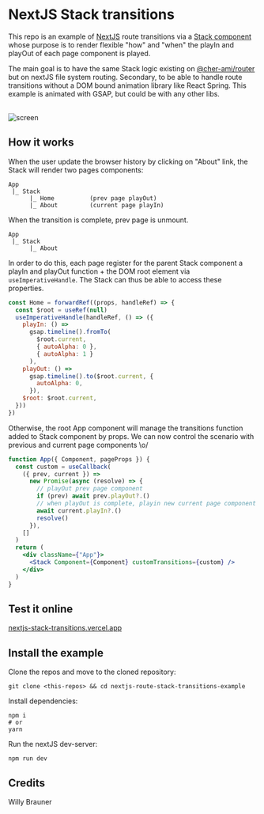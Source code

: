 # NextJS Stack transitions

This repo is an example of [NextJS](https://nextjs.org/) route transitions via a [Stack component](./components/stack/Stack.tsx)
whose purpose is to render flexible "how" and "when" the playIn and playOut of each
page component is played.

The main goal is to have the same Stack logic existing
on [@cher-ami/router](https://github.com/cher-ami/router)
but on nextJS file system routing. Secondary, to be able to handle route transitions
without a DOM bound animation library like React Spring. This example is
animated with GSAP, but could be with any other libs.

<br>
<img alt="screen" src="./screen.gif">
<br>

## How it works

When the user update the browser history by clicking on "About" link, the Stack
will render two pages components:

```
App
 |_ Stack
      |_ Home          (prev page playOut)
      |_ About         (current page playIn)
```

When the transition is complete, prev page is unmount.

```
App
 |_ Stack
      |_ About
```

In order to do this, each page register for the parent Stack component a playIn and playOut
function + the DOM root element via `useImperativeHandle`. The Stack can thus be able to access
these properties.

```jsx
const Home = forwardRef((props, handleRef) => {
  const $root = useRef(null)
  useImperativeHandle(handleRef, () => ({
    playIn: () =>
      gsap.timeline().fromTo(
        $root.current,
        { autoAlpha: 0 },
        { autoAlpha: 1 }
      ),
    playOut: () =>
      gsap.timeline().to($root.current, {
        autoAlpha: 0,
      }),
    $root: $root.current,
  }))
})
```

Otherwise, the root App component will manage the transitions function added to Stack component by props.
We can now control the scenario with previous and current page components \o/

```jsx
function App({ Component, pageProps }) {
  const custom = useCallback(
    ({ prev, current }) =>
      new Promise(async (resolve) => {
        // playOut prev page component
        if (prev) await prev.playOut?.()
        // when playOut is complete, playin new current page component
        await current.playIn?.()
        resolve()
      }),
    []
  )
  return (
    <div className={"App"}>
      <Stack Component={Component} customTransitions={custom} />
    </div>
  )
}
```

## Test it online

[nextjs-stack-transitions.vercel.app](https://nextjs-stack-transitions-dpbcjaqqi-willybrauner.vercel.app)

## Install the example

Clone the repos and move to the cloned repository:

```shell
git clone <this-repos> && cd nextjs-route-stack-transitions-example
```

Install dependencies:

```shell
npm i
# or
yarn
```

Run the nextJS dev-server:

```shell
npm run dev
```

## Credits

Willy Brauner
